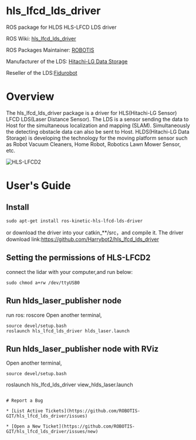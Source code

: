 # hls_lfcd_lds_driver

ROS package for HLDS HLS-LFCD LDS driver

ROS Wiki: [hls_lfcd_lds_driver](http://wiki.ros.org/hls_lfcd_lds_driver)

ROS Packages Maintainer: [ROBOTIS](http://wiki.ros.org/ROBOTIS)

Manufacturer of the LDS: [Hitachi-LG Data Storage](http://hlds.co.kr/v2/e_index.html)

Reseller of the LDS:[Fidurobot](http://www.fidurobot.com)

# Overview

The hls_lfcd_lds_driver package is a driver for HLS(Hitachi-LG Sensor) LFCD LDS(Laser Distance Sensor). The LDS is a sensor sending the data to Host for the simultaneous localization and mapping (SLAM). Simultaneously the detecting obstacle data can also be sent to Host. HLDS(Hitachi-LG Data Storage) is developing the technology for the moving platform sensor such as Robot Vacuum Cleaners, Home Robot, Robotics Lawn Mower Sensor, etc.

![HLS-LFCD2](http://wiki.ros.org/hls_lfcd_lds_driver?action=AttachFile&do=get&target=LDS.png)


# User's Guide

## Install
```
sudo apt-get install ros-kinetic-hls-lfcd-lds-driver
```
or download the driver into your catkin_**/src，and compile it.
The driver download link:https://github.com/Harrybot2/hls_lfcd_lds_driver
## Setting the permissions of HLS-LFCD2
connect the lidar with your computer,and run below:
```
sudo chmod a+rw /dev/ttyUSB0
```

## Run hlds_laser_publisher node
run ros:
roscore
Open another terminal,

```
source devel/setup.bash
roslaunch hls_lfcd_lds_driver hlds_laser.launch
```

## Run hlds_laser_publisher node with RViz
Open another terminal,

```
source devel/setup.bash
```
roslaunch hls_lfcd_lds_driver view_hlds_laser.launch
```

# Report a Bug

* [List Active Tickets](https://github.com/ROBOTIS-GIT/hls_lfcd_lds_driver/issues)

* [Open a New Ticket](https://github.com/ROBOTIS-GIT/hls_lfcd_lds_driver/issues/new)
